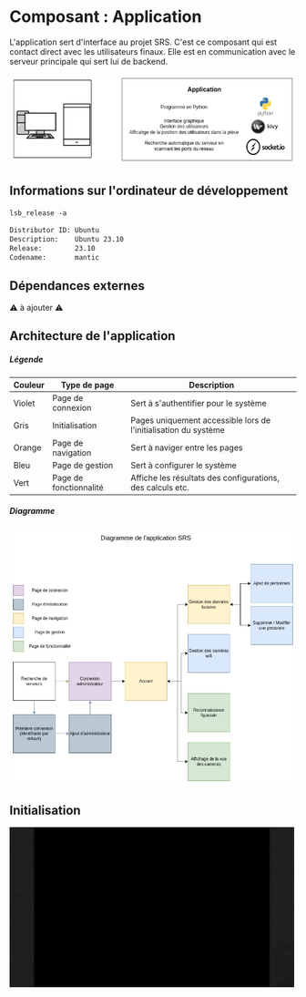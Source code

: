 # Composant : Application

L'application sert d'interface au projet SRS. C'est ce composant qui est contact direct avec les utilisateurs finaux. Elle est en communication avec le serveur principale qui sert lui de backend.


![](../ressources/diagrams/application.png)

## Informations sur l'ordinateur de développement
`lsb_release -a `
```
Distributor ID: Ubuntu
Description:    Ubuntu 23.10
Release:        23.10
Codename:       mantic
```

## Dépendances externes

⚠️ à ajouter ⚠️

## Architecture de l'application

##### Légende
| Couleur | Type de page            | Description                                            |
|---------|-------------------------|--------------------------------------------------------|
| Violet  | Page de connexion       | Sert à s'authentifier pour le système                   |
| Gris    | Initialisation          | Pages uniquement accessible lors de l'initialisation du système |
| Orange  | Page de navigation      | Sert à naviger entre les pages                          |
| Bleu    | Page de gestion         | Sert à configurer le système                            |
| Vert    | Page de fonctionnalité  | Affiche les résultats des configurations, des calculs etc.                |

##### Diagramme

![Architercture de l'application](../ressources/diagrams/application.jpg)

## Initialisation

![](../ressources/videos/initialize.gif)


